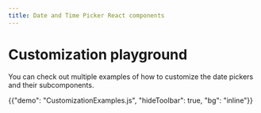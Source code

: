 ```yaml
---
title: Date and Time Picker React components
---
```


# Customization playground

<p class="description">You can check out multiple examples of how to customize the date pickers and their subcomponents.</p>

{{"demo": "CustomizationExamples.js", "hideToolbar": true, "bg": "inline"}}
